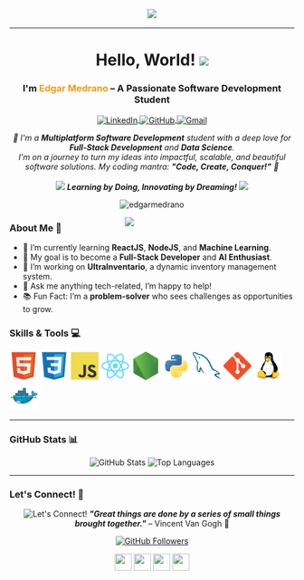 <p align="center">
  <img src="https://github.com/edgarmedrano/edgarmedrano/raw/master/cover-edgar.png" height="200"/>
</p>
<hr>
<h1 align="center">Hello, World! <img src="https://media.giphy.com/media/hvRJCLFzcasrR4ia7z/giphy.gif" width="35px"></h1>
<h3 align="center">I'm <span style="color:#f39c12;">Edgar Medrano</span> – A Passionate Software Development Student</h3>
<p align="center">
  <a href="linkedin.com/in/edgar-medrano-07a5a7250" target="blank">
    <img align="center" src="https://img.shields.io/badge/-LinkedIn-blue?style=for-the-badge&logo=linkedin&logoColor=white" alt="LinkedIn"/>
  </a>
  <a href="https://github.com/edgar-MedCor" target="blank">
    <img align="center" src="https://img.shields.io/badge/-GitHub-181717?style=for-the-badge&logo=github&logoColor=white" alt="GitHub"/>
  </a>
  <a href="mailto:edgarmen159@gmail.com">
    <img align="center" src="https://img.shields.io/badge/-Gmail-D14836?style=for-the-badge&logo=gmail&logoColor=white" alt="Gmail"/>
  </a>
</p>

<p align="center">
  <em>
    🚀 I'm a <b>Multiplatform Software Development</b> student with a deep love for <b>Full-Stack Development</b> and <b>Data Science</b>. <br>
    I'm on a journey to turn my ideas into impactful, scalable, and beautiful software solutions. My coding mantra: <b>"Code, Create, Conquer!"</b> 💪
  </em> 
  <br><br>
  <img src="https://media.giphy.com/media/VgCDAzcKvsR6OM0uWg/giphy.gif" width="50" /> <b><i>Learning by Doing, Innovating by Dreaming!</i></b> <img src="https://media.giphy.com/media/7j2hfyeVcDtf2/giphy.gif" width="50" />
</p>

<p align="center"> 
  <img src="https://komarev.com/ghpvc/?username=edgarmedrano&label=Profile%20Views&color=blue&style=flat-square" alt="edgarmedrano" />
</p>

<img align="right" src="https://media.giphy.com/media/L8K62iTDkzGX6/giphy.gif" width="300">

### About Me 🚀
- 🌱 I’m currently learning **ReactJS**, **NodeJS**, and **Machine Learning**.
- 🎯 My goal is to become a **Full-Stack Developer** and **AI Enthusiast**.
- 💼 I’m working on **UltraInventario**, a dynamic inventory management system.
- 💬 Ask me anything tech-related, I’m happy to help!
- 📚 Fun Fact: I’m a **problem-solver** who sees challenges as opportunities to grow. 

### Skills & Tools 💻

<p align="left">
  <code><img height="50" src="https://raw.githubusercontent.com/devicons/devicon/master/icons/html5/html5-original.svg"></code>
  <code><img height="50" src="https://raw.githubusercontent.com/devicons/devicon/master/icons/css3/css3-original.svg"></code>
  <code><img height="50" src="https://raw.githubusercontent.com/devicons/devicon/master/icons/javascript/javascript-original.svg"></code>
  <code><img height="50" src="https://raw.githubusercontent.com/devicons/devicon/master/icons/react/react-original.svg"></code>
  <code><img height="50" src="https://raw.githubusercontent.com/devicons/devicon/master/icons/nodejs/nodejs-original.svg"></code>
  <code><img height="50" src="https://raw.githubusercontent.com/devicons/devicon/master/icons/python/python-original.svg"></code>
  <code><img height="50" src="https://raw.githubusercontent.com/devicons/devicon/master/icons/mysql/mysql-original.svg"></code>
  <code><img height="50" src="https://raw.githubusercontent.com/devicons/devicon/master/icons/git/git-original.svg"></code>
  <code><img height="50" src="https://raw.githubusercontent.com/devicons/devicon/master/icons/linux/linux-original.svg"></code>
  <code><img height="50" src="https://raw.githubusercontent.com/devicons/devicon/master/icons/docker/docker-original.svg"></code>
</p>

<hr>

### GitHub Stats 📊
<p align="center">
  <img src="https://github-readme-stats.vercel.app/api?username=edgarmedrano&show_icons=true&theme=radical" alt="GitHub Stats" height="165"/>
  <img src="https://github-readme-stats.vercel.app/api/top-langs/?username=edgarmedrano&layout=compact&theme=radical" alt="Top Languages" height="165"/>
</p>

<hr>

### Let's Connect! 🤝
<p align="center">
  <img src="https://media.giphy.com/media/3o7abkhOpu0NwenH3O/giphy.gif" width="50" alt="Let's Connect!"/>
  <i><b>"Great things are done by a series of small things brought together."</b></i> – Vincent Van Gogh 🌟
</p>

<p align="center">
  <a href="https://github.com/edgar-medcor/">
    <img src="https://img.shields.io/github/followers/edgarmedrano?label=Follow&style=social" alt="GitHub Followers" />
  </a>
</p>

<p align="center">
  <img src="https://cultofthepartyparrot.com/parrots/hd/githubparrot.gif" width="30" height="30"/>
  <img src="https://cultofthepartyparrot.com/parrots/hd/60fpsparrot.gif" width="30" height="30"/>
  <img src="https://cultofthepartyparrot.com/parrots/hd/opensourceparrot.gif" width="30" height="30"/>
  <img src="https://cultofthepartyparrot.com/parrots/hd/levitationparrot.gif" width="30" height="30"/>
</p>
